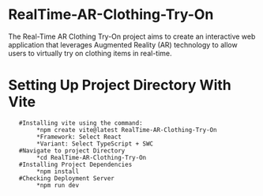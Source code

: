 # RealTime-AR-Clothing-Try-On
The Real-Time AR Clothing Try-On project aims to create an interactive web application that leverages Augmented Reality (AR) technology to allow users to virtually try on clothing items in real-time.

# Setting Up Project Directory With Vite
       #Installing vite using the command:
            *npm create vite@latest RealTime-AR-Clothing-Try-On
            *Framework: Select React
            *Variant: Select TypeScript + SWC 
       #Navigate to project Directory
            *cd RealTime-AR-Clothing-Try-On
       #Installing Project Dependencies
            *npm install
       #Checking Deployment Server
            *npm run dev